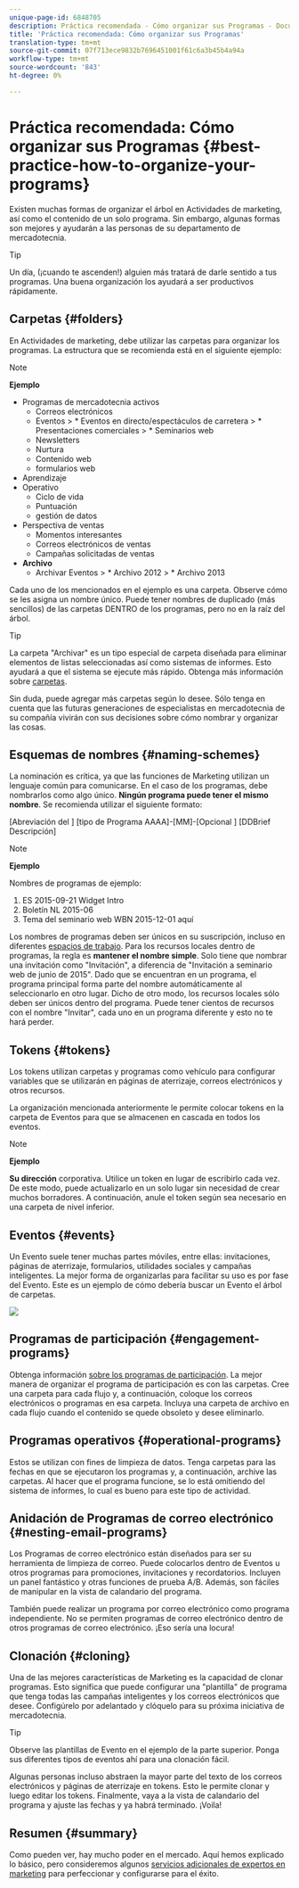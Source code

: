 ```yaml
---
unique-page-id: 6848705
description: Práctica recomendada - Cómo organizar sus Programas - Documentos de marketing - Documentación del producto
title: 'Práctica recomendada: Cómo organizar sus Programas'
translation-type: tm+mt
source-git-commit: 07f713ece9832b7696451001f61c6a3b45b4a94a
workflow-type: tm+mt
source-wordcount: '843'
ht-degree: 0%

---
```



# Práctica recomendada: Cómo organizar sus Programas {#best-practice-how-to-organize-your-programs}

Existen muchas formas de organizar el árbol en Actividades de marketing, así como el contenido de un solo programa. Sin embargo, algunas formas son mejores y ayudarán a las personas de su departamento de mercadotecnia.

>[!TIP]
>
>Un día, (¡cuando te ascenden!) alguien más tratará de darle sentido a tus programas. Una buena organización los ayudará a ser productivos rápidamente.

## Carpetas {#folders}

En Actividades de marketing, debe utilizar las carpetas para organizar los programas. La estructura que se recomienda está en el siguiente ejemplo:

>[!NOTE]
>
>**Ejemplo**
>
>* Programas de mercadotecnia activos
   >   * Correos electrónicos
   >   * Eventos
      >      * Eventos en directo/espectáculos de carretera
      >      * Presentaciones comerciales
      >      * Seminarios web
   >   * Newsletters
   >   * Nurtura
   >   * Contenido web
   >   * formularios web
>* Aprendizaje
>* Operativo
   >   * Ciclo de vida
   >   * Puntuación
   >   * gestión de datos
>* Perspectiva de ventas
   >   * Momentos interesantes
   >   * Correos electrónicos de ventas
   >   * Campañas solicitadas de ventas
>* **Archivo**
   >   * Archivar Eventos
      >      * Archivo 2012
      >      * Archivo 2013


Cada uno de los mencionados en el ejemplo es una carpeta. Observe cómo se les asigna un nombre único. Puede tener nombres de duplicado (más sencillos) de las carpetas DENTRO de los programas, pero no en la raíz del árbol.

>[!TIP]
>
>La carpeta &quot;Archivar&quot; es un tipo especial de carpeta diseñada para eliminar elementos de listas seleccionadas así como sistemas de informes. Esto ayudará a que el sistema se ejecute más rápido. Obtenga más información sobre [carpetas](/help/marketo/product-docs/core-marketo-concepts/miscellaneous/understanding-folders.md).

Sin duda, puede agregar más carpetas según lo desee. Sólo tenga en cuenta que las futuras generaciones de especialistas en mercadotecnia de su compañía vivirán con sus decisiones sobre cómo nombrar y organizar las cosas.

## Esquemas de nombres {#naming-schemes}

La nominación es crítica, ya que las funciones de Marketing utilizan un lenguaje común para comunicarse. En el caso de los programas, debe nombrarlos como algo único. **Ningún programa puede tener el mismo nombre**. Se recomienda utilizar el siguiente formato:

[Abreviación del ] [tipo de Programa AAAA]-[MM]-[Opcional ] [DDBrief Descripción]

>[!NOTE]
>
>**Ejemplo**
>
>Nombres de programas de ejemplo:
>
>1. ES 2015-09-21 Widget Intro
>1. Boletín NL 2015-06
>1. Tema del seminario web WBN 2015-12-01 aquí


Los nombres de programas deben ser únicos en su suscripción, incluso en diferentes [espacios de trabajo](/help/marketo/product-docs/administration/workspaces-and-person-partitions/understanding-workspaces-and-person-partitions.md).  Para los recursos locales dentro de programas, la regla es **mantener el nombre simple**. Solo tiene que nombrar una invitación como &quot;Invitación&quot;, a diferencia de &quot;Invitación a seminario web de junio de 2015&quot;. Dado que se encuentran en un programa, el programa principal forma parte del nombre automáticamente al seleccionarlo en otro lugar. Dicho de otro modo, los recursos locales sólo deben ser únicos dentro del programa. Puede tener cientos de recursos con el nombre &quot;Invitar&quot;, cada uno en un programa diferente y esto no te hará perder.

## Tokens {#tokens}

Los tokens utilizan carpetas y programas como vehículo para configurar variables que se utilizarán en páginas de aterrizaje, correos electrónicos y otros recursos.

La organización mencionada anteriormente le permite colocar tokens en la carpeta de Eventos para que se almacenen en cascada en todos los eventos.

>[!NOTE]
>
>**Ejemplo**
>
>**Su dirección** corporativa. Utilice un token en lugar de escribirlo cada vez. De este modo, puede actualizarlo en un solo lugar sin necesidad de crear muchos borradores. A continuación, anule el token según sea necesario en una carpeta de nivel inferior.

## Eventos {#events}

Un Evento suele tener muchas partes móviles, entre ellas: invitaciones, páginas de aterrizaje, formularios, utilidades sociales y campañas inteligentes. La mejor forma de organizarlas para facilitar su uso es por fase del Evento. Este es un ejemplo de cómo debería buscar un Evento el árbol de carpetas.

![](assets/capture.png)

## Programas de participación {#engagement-programs}

Obtenga información [sobre los programas de participación](/help/marketo/product-docs/email-marketing/drip-nurturing/creating-an-engagement-program/understanding-engagement-programs.md). La mejor manera de organizar el programa de participación es con las carpetas. Cree una carpeta para cada flujo y, a continuación, coloque los correos electrónicos o programas en esa carpeta. Incluya una carpeta de archivo en cada flujo cuando el contenido se quede obsoleto y desee eliminarlo.

## Programas operativos {#operational-programs}

Estos se utilizan con fines de limpieza de datos. Tenga carpetas para las fechas en que se ejecutaron los programas y, a continuación, archive las carpetas. Al hacer que el programa funcione, se lo está omitiendo del sistema de informes, lo cual es bueno para este tipo de actividad.

## Anidación de Programas de correo electrónico {#nesting-email-programs}

Los Programas de correo electrónico están diseñados para ser su herramienta de limpieza de correo. Puede colocarlos dentro de Eventos u otros programas para promociones, invitaciones y recordatorios. Incluyen un panel fantástico y otras funciones de prueba A/B. Además, son fáciles de manipular en la vista de calandario del programa.

También puede realizar un programa por correo electrónico como programa independiente. No se permiten programas de correo electrónico dentro de otros programas de correo electrónico. ¡Eso sería una locura!

## Clonación {#cloning}

Una de las mejores características de Marketing es la capacidad de clonar programas. Esto significa que puede configurar una &quot;plantilla&quot; de programa que tenga todas las campañas inteligentes y los correos electrónicos que desee. Configúrelo por adelantado y clóquelo para su próxima iniciativa de mercadotecnia.

>[!TIP]
>
>Observe las plantillas de Evento en el ejemplo de la parte superior. Ponga sus diferentes tipos de eventos ahí para una clonación fácil.

Algunas personas incluso abstraen la mayor parte del texto de los correos electrónicos y páginas de aterrizaje en tokens. Esto le permite clonar y luego editar los tokens. Finalmente, vaya a la vista de calandario del programa y ajuste las fechas y ya habrá terminado. ¡Voila!

## Resumen {#summary}

Como pueden ver, hay mucho poder en el mercado. Aquí hemos explicado lo básico, pero consideremos algunos [servicios adicionales de expertos en marketing](https://www.marketo.com/services/) para perfeccionar y configurarse para el éxito.

